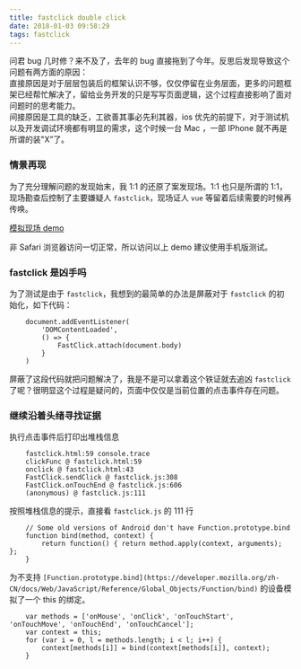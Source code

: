 ```yaml
---
title: fastclick double click
date: 2018-01-03 09:58:29
tags: fastclick
---
```

问君 bug 几时修？来不及了，去年的 bug 直接拖到了今年。反思后发现导致这个问题有两方面的原因：  
直接原因是对于层层包装后的框架认识不够，仅仅停留在业务层面，更多的问题框架已经帮忙解决了，留给业务开发的只是写写页面逻辑，这个过程直接影响了面对问题时的思考能力。  
间接原因是工具的缺乏，工欲善其事必先利其器，ios 优先的前提下，对于测试机以及开发调试环境都有明显的需求，这个时候一台 Mac ，一部 IPhone 就不再是所谓的装"X”了。
<!-- more -->
### 情景再现
为了充分理解问题的发现始末，我 1:1 的还原了案发现场。1:1 也只是所谓的 1:1，现场勘查后控制了主要嫌疑人 `fastclick`，现场证人 `vue` 等留着后续需要的时候再传唤。  

[模拟现场 demo ](/demo/fastclick/fastclick.html)

非 Safari 浏览器访问一切正常，所以访问以上 demo 建议使用手机版测试。  

### fastclick 是凶手吗
为了测试是由于 `fastclick`，我想到的最简单的办法是屏蔽对于 `fastclick` 的初始化，如下代码：  
```
    document.addEventListener(
        'DOMContentLoaded', 
        () => {
            FastClick.attach(document.body)
        }
    )
```
屏蔽了这段代码就把问题解决了，我是不是可以拿着这个铁证就去追凶 `fastclick` 了呢？很明显这个过程是疑问的，页面中仅仅是当前位置的点击事件存在问题。  

### 继续沿着头绪寻找证据
执行点击事件后打印出堆栈信息  
```
    fastclick.html:59 console.trace
    clickFunc @ fastclick.html:59
    onclick @ fastclick.html:43
    FastClick.sendClick @ fastclick.js:308
    FastClick.onTouchEnd @ fastclick.js:606
    (anonymous) @ fastclick.js:111
```
按照堆栈信息的提示，直接看 `fastclick.js` 的 111 行  
```
    // Some old versions of Android don't have Function.prototype.bind
    function bind(method, context) {
        return function() { return method.apply(context, arguments); };
    }
```
为不支持 `[Function.prototype.bind](https://developer.mozilla.org/zh-CN/docs/Web/JavaScript/Reference/Global_Objects/Function/bind)` 的设备模拟了一个 this 的绑定。  
```
    var methods = ['onMouse', 'onClick', 'onTouchStart', 'onTouchMove', 'onTouchEnd', 'onTouchCancel'];
    var context = this;
    for (var i = 0, l = methods.length; i < l; i++) {
        context[methods[i]] = bind(context[methods[i]], context);
    }
```
